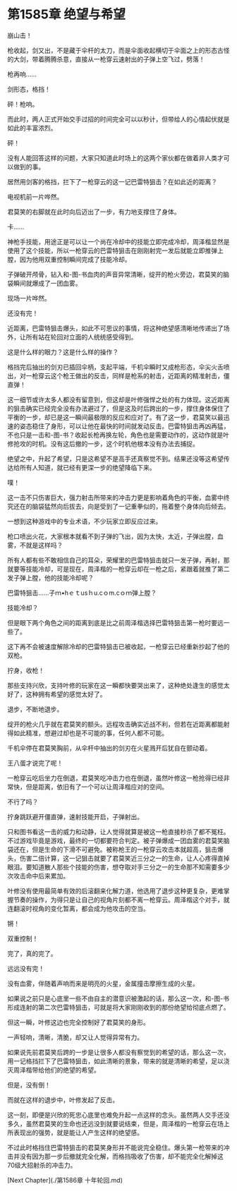 # 第1585章 绝望与希望

崩山击！

枪收起，剑又出，不是藏于伞杆的太刀，而是伞面收起横切于伞面之上的形态古怪的大剑，带着腾腾杀意，直接从一枪穿云速射出的子弹上空飞过，劈落！

枪再响……

剑形态，格挡！

砰！枪响。

而此时，两人正式开始交手过招的时间完全可以以秒计，但带给人的心情起伏就是如此的丰富浓烈。

砰！

没有人能回答这样的问题，大家只知道此时场上的这两个家伙都在做着非人类才可以做到的事。

居然用剑客的格挡，拦下了一枪穿云的这一记巴雷特狙击？在如此近的距离？

电视机前一片哗然。

君莫笑的右脚就在此时向后迈出了一步，有力地支撑住了身体。

卡……

神枪手技能，用途正是可以让一个尚在冷却中的技能立即完成冷却，周泽楷显然是使用了这个技能，所以一枪穿云的巴雷特狙击在刚刚射完一发后就能立即推弹上膛，因为他用双重控制瞬间完成了技能冷却。

子弹破开颅骨，钻入和-图-书血肉的声音异常清晰，绽开的枪火旁边，君莫笑的脑袋瞬间就爆成了一团血雾。

现场一片哗然。

还没有完！

近距离，巴雷特狙击爆头，如此不可思议的事情，将这种绝望感清晰地传递出了场外，让所有站在轮回对立面的人统统感受得到。

这是什么样的眼力？这是什么样的操作？

格挡完后抽出的剑刃已插回伞柄，支起平端，千机伞瞬时又成枪形态，伞尖火舌喷出，对一枪穿云这个枪王做出的反击，同样是枪系的射击，近距离的精准射击，僵直弹！

这一细节或许太多人都没有留意到，但这却是叶修强悍之处的有力体现。这近距离的狙击确实已经完全没有办法避过了，但是这及时后跨出的一步，撑住身体保住了平衡的一步，却已是这一瞬间最极限的反应和应对了。有了这一步，君莫笑以最迅速的姿态稳住了身形，可以让他在最快的时间就发动反击。巴雷特狙击再凶再猛，不也只是一击和-图-书？收起长枪再换左轮，角色也是需要动作的，这动作就是叶修抢攻的时机。没有这后撤的一步，这个时机他根本没有办法去捕捉。

绝望之中，升起了希望，只是这希望不是高手还真察觉不到。结果还没等这希望传达给所有人知道，就已经有更深一步的绝望降临下来。

噗！

这一击不只伤害巨大，强力射击所带来的冲击力更是影响着角色的平衡，血雾中终究还在的脑袋猛然向后拔去，向是受到了一记重拳似的，拖着整个身体向后倾去。

一想到这种游戏中的专业术语，不少玩家立即反应过来。

枪口喷出火花，大家根本就看不到子弹的飞出，因为太快，太近，子弹出膛，血雾，不就是这样吗？

所有人都有些不敢相信自己的耳朵，荣耀里的巴雷特狙击就只一发子弹，再射，那就要等技能冷却，可是现在，周泽楷的一枪穿云却在一枪之后，紧跟着就推了第二发子弹上膛，他的技能冷却呢？

巴雷特狙击……子ｍ•hｅｔusｈu.cｏm.cｏｍ弹上膛？

技能冷却？

但是眼下两个角色之间的距离到底是比之前周泽楷选择巴雷特狙击第一枪时要远一些了。

这下再不会被速度解除冷却的巴雷特狙击已被收起，一枪穿云已经重新抄起了他的双枪。

拧身，收枪！

那些支持兴欣，支持叶修的玩家在这一瞬都快要哭出来了，这种绝处逢生的感觉太好了，这种拥有希望的感觉太好了。

退步，不断地退步。

绽开的枪火几乎就在君莫笑的额头。远程攻击确实近战不利，但若在近距离都能射得如此精准，想避过却也是不可能的事，任何人都不可能。

千机伞停在君莫笑胸前，从伞杆中抽出的剑刃在火星溅开后犹自在颤动着。

王八蛋才说完了呢！

一枪穿云吃后坐力在倒退，君莫笑吃冲击力也在倒退，虽然叶修这一枪抢得已经非常快，但是距离，依旧有了一个可以让周泽楷应对的空间。

不行了吗？

拧身跳跃避开僵直弹，速射技能开启，子弹射出。

只和图书看这一击的威力和动静，让人觉得就算是被这一枪直接秒杀了都不冤枉。不过游戏毕竟是游戏，最终的一切都要符合判定。被子弹爆成一团血雾的君莫笑脑袋还在，但是生命的下滑不可避免。被称枪王的一枪穿云攻击本就超高，狙击爆头，伤害二倍计算，这一记狙击就要了君莫笑近三分之一的生命，让人心疼得直掉眼泪。要知道散人那些个技能的伤害，想夺取对手三分之一的生命那不知需要多少次攻击命中后来累加。

叶修没有使用最简单有效的后滚翻来化解力道，他选用了退步这种更复杂，更难掌握节奏的操作，为得只是让自己的视角片刻都不离一枪穿云。周泽楷这个对手，就连翻滚时视角的变化暂离，都会成为他攻击的空当。

锵！

双重控制！

完了，真的完了。

远远没有完！

没有血雾，伴随着声响而来是明亮的火星，金属撞击摩擦生成的火星。

如果说之前只是心底里一些不由自主的潜意识被激起的话，那么这一次，和-图-书形成连射的第二次巴雷特狙击，可就是将大家刚刚收到的那份绝望给彻底点燃了。

但这一瞬，叶修这边也完全控制好了君莫笑的身形。

一声轻响，清晰，清脆，却又让人觉得异常有力。

如果说先前君莫笑后跨的一步是让很多人都没有察觉到的希望的话，那么这一次，用一记格挡拦下了巴雷特狙击，如此清晰的景象，带来的就是清晰的希望，足以浇灭周泽楷带给他们的绝望的希望。

但是，没有倒！

而就在这样的退步中，叶修发起了反击。

这一刻，即便是兴欣的死忠心底里也难免升起一点这样的念头。虽然两人交手还没多久，虽然君莫笑的生命也还远没到就要说结束，但是，周泽楷的一枪穿云在场上所表现出的强势，就是能让人产生这样的绝望感。

不过此时格挡住巴雷特狙击的君莫笑身形并不能说完全稳住。爆头第一枪带来的冲击并没有因为那一步后撤就完全化解，而格挡吸收了伤害，却不能完全化解掉这70级大招射杀的冲击力。



[Next Chapter](./第1586章 十年轮回.md)